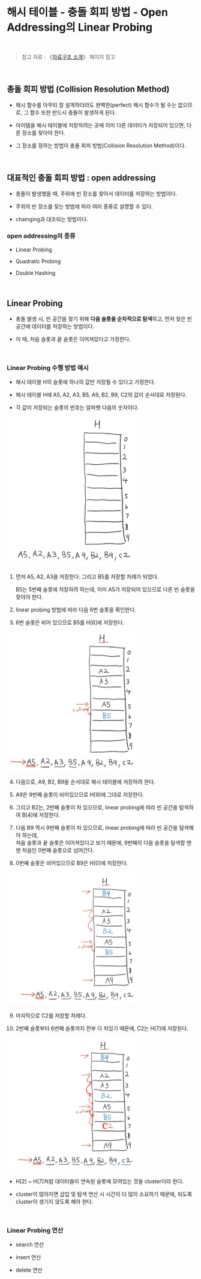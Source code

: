 # 해시 테이블 - 충돌 회피 방법 - Open Addressing의 Linear Probing

<br/>

>  참고 자료 : 《<a href="https://github.com/SangYoonLee1231/TIL/blob/main/DataStructure/data_structure_introduction.md">자료구조 소개</a>》 페이지 참고

<br/>

## 총돌 회피 방법 (Collision Resolution Method)

* 해시 함수를 아무리 잘 설계하더라도 완벽한(perfect) 해시 함수가 될 수는 없으므로, 그 함수 또한 반드시 충돌이 발생하게 된다.

* 아이템을 해시 테이블에 저장하려는 곳에 이미 다른 데이터가 저장되어 있으면, 다른 장소를 찾아야 한다.

* 그 장소를 정하는 방법이 충돌 회피 방법(Collision Resolution Method)이다.

<br/>

## 대표적인 충돌 회피 방법 : open addressing

* 충돌이 발생했을 때, 주위에 빈 장소를 찾아서 데이터를 저장하는 방법이다.

* 주위의 빈 장소를 찾는 방법에 따라 여러 종류로 설명할 수 있다.

* chainging과 대조되는 방법이다.

### open addressing의 종류

* Linear Probing

* Quadratic Probing

* Double Hashing

<br/>

## Linear Probing

* 충돌 발생 시, 빈 공간을 찾기 위해 <strong>다음 슬롯을 순차적으로 탐색</strong>하고, 먼저 찾은 빈 공간에 데이터를 저장하는 방법이다.

* 이 때, 처음 슬롯과 끝 슬롯은 이어져있다고 가정한다.

<br/>

### Linear Probing 수행 방법 예시


* 해시 테이블 H의 슬롯에 하나의 값만 저장될 수 있다고 가정한다.

* 해시 테이블 H에 A5, A2, A3, B5, A9, B2, B9, C2의 값이 순서대로 저장된다.

* 각 값이 저장되는 슬롯의 번호는 알파벳 다음의 숫자이다.

<img src="img/hash_table6.png" width="350px">

<br/>

1. 먼저 A5, A2, A3을 저장한다. 그리고 B5를 저장할 차례가 되었다.  

    B5는 5번째 슬롯에 저장하려 하는데, 이미 A5가 저장되어 있으므로 다른 빈 슬롯을 찾아야 한다.

2. linear probing 방법에 따라 다음 6번 슬롯을 확인한다.

3. 6번 슬롯은 비어 있으므로 B5를 H[6]에 저장한다.

<img src="img/hash_table7.png" width="350px">

<br/>

4. 다음으로, A9, B2, B9을 순서대로 해시 테이블에 저장하려 한다.

5. A9은 9번째 슬롯이 비어있으므로 H[9]에 그대로 저장한다.

6. 그리고 B2는, 2번째 슬롯이 차 있으므로, linear probing에 따라 빈 공간을 탐색하여 B[4]에 저장한다.

7. 다음 B9 역시 9번째 슬롯이 차 있으므로, linear probing에 따라 빈 공간을 탐색해야 하는데,  
    처음 슬롯과 끝 슬롯은 이어져있다고 보기 때문에, 9번째의 다음 슬롯을 탐색할 땐 맨 처음인 0번쨰 슬롯으로 넘어간다.

8. 0번째 슬롯은 비어있으므로 B9은 H[0]에 저장한다.

<img src="img/hash_table8.png" width="350px">

<br/>

9. 마지막으로 C2를 저장할 차례다.

10. 2번째 슬롯부터 6번째 슬롯까지 전부 다 차있기 때문에, C2는 H[7]에 저장된다.

<img src="img/hash_table9.png" width="350px">

<br/>

* H[2] ~ H[7]처럼 데이터들이 연속된 슬롯에 모여있는 것을 cluster이라 한다.

* cluster이 많아지면 삽입 및 탐색 연산 시 시간이 더 많이 소요하기 때문에, 되도록 cluster이 생기지 않도록 해야 한다.

<br/>

### Linear Probing 연산

* search 연산

* insert 연산

* delete 연산